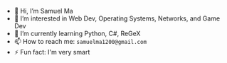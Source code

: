 - 👋 Hi, I’m Samuel Ma
- 👀 I’m interested in Web Dev, Operating Systems, Networks, and Game Dev
- 🌱 I’m currently learning Python, C#, ReGeX
- 📫 How to reach me: `samuelma1200@gmail.com`
- ⚡ Fun fact: I'm very smart
